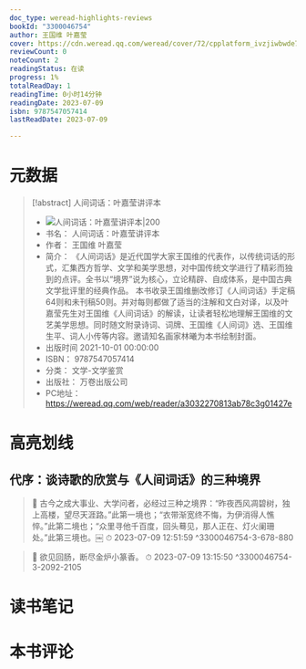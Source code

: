 ```yaml
---
doc_type: weread-highlights-reviews
bookId: "3300046754"
author: 王国维 叶嘉莹
cover: https://cdn.weread.qq.com/weread/cover/72/cpplatform_ivzjiwbwde7qnjcmxxqzva/t7_cpplatform_ivzjiwbwde7qnjcmxxqzva1674035324.jpg
reviewCount: 0
noteCount: 2
readingStatus: 在读
progress: 1%
totalReadDay: 1
readingTime: 0小时14分钟
readingDate: 2023-07-09
isbn: 9787547057414
lastReadDate: 2023-07-09

---
```

# 元数据
> [!abstract] 人间词话：叶嘉莹讲评本
> - ![ 人间词话：叶嘉莹讲评本|200](https://cdn.weread.qq.com/weread/cover/72/cpplatform_ivzjiwbwde7qnjcmxxqzva/t7_cpplatform_ivzjiwbwde7qnjcmxxqzva1674035324.jpg)
> - 书名： 人间词话：叶嘉莹讲评本
> - 作者： 王国维 叶嘉莹
> - 简介： 《人间词话》是近代国学大家王国维的代表作，以传统词话的形式，汇集西方哲学、文学和美学思想，对中国传统文学进行了精彩而独到的点评。全书以“境界”说为核心，立论精辟、自成体系，是中国古典文学批评里的经典作品。
本书收录王国维删改修订《人间词话》手定稿64则和未刊稿50则。并对每则都做了适当的注解和文白对译，以及叶嘉莹先生对王国维《人间词话》的解读，让读者轻松地理解王国维的文艺美学思想。同时随文附录诗词、词牌、王国维《人间词》选、王国维生平、词人小传等内容。邀请知名画家林曦为本书绘制封面。
> - 出版时间 2021-10-01 00:00:00
> - ISBN： 9787547057414
> - 分类： 文学-文学鉴赏
> - 出版社： 万卷出版公司
> - PC地址：https://weread.qq.com/web/reader/a3032270813ab78c3g01427e

# 高亮划线

## 代序：谈诗歌的欣赏与《人间词话》的三种境界

> 📌 古今之成大事业、大学问者，必经过三种之境界：“昨夜西风凋碧树，独上高楼，望尽天涯路。”此第一境也；“衣带渐宽终不悔，为伊消得人憔悴。”此第二境也；“众里寻他千百度，回头蓦见，那人正在、灯火阑珊处。”此第三境也。￼ 
> ⏱ 2023-07-09 12:51:59 ^3300046754-3-678-880

> 📌 欲见回肠，断尽金炉小篆香。 
> ⏱ 2023-07-09 13:15:50 ^3300046754-3-2092-2105

# 读书笔记

# 本书评论
